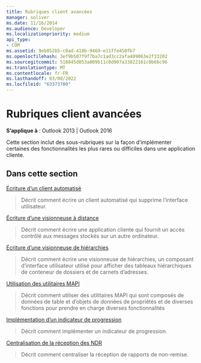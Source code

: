 ```yaml
---
title: Rubriques client avancées
manager: soliver
ms.date: 11/16/2014
ms.audience: Developer
ms.localizationpriority: medium
api_type:
- COM
ms.assetid: 9eb052b5-c0ad-418b-9469-e11ffe450fb7
ms.openlocfilehash: 3ef9b507f9f7ba7c1ad3cc2afa409063e2f33202
ms.sourcegitcommit: 518845d053a009b11c8d907a33822161c0b6bc96
ms.translationtype: MT
ms.contentlocale: fr-FR
ms.lasthandoff: 03/08/2022
ms.locfileid: "63373780"
---
```

# <a name="advanced-client-topics"></a>Rubriques client avancées

  
  
**S’applique à** : Outlook 2013 | Outlook 2016 
  
Cette section inclut des sous-rubriques sur la façon d’implémenter certaines des fonctionnalités les plus rares ou difficiles dans une application cliente.
  
## <a name="in-this-section"></a>Dans cette section

[Écriture d’un client automatisé](writing-an-automated-client.md)
  
> Décrit comment écrire un client automatisé qui supprime l’interface utilisateur.
    
[Écriture d’une visionneuse à distance](writing-a-remote-viewer.md)
  
> Décrit comment écrire une application cliente qui fournit un accès contrôlé aux messages stockés sur un autre ordinateur.
    
[Écriture d’une visionneuse de hiérarchies](writing-a-hierarchy-viewer.md)
  
> Décrit comment écrire une visionneuse de hiérarchies, un composant d’interface utilisateur utilisé pour afficher des tableaux hiérarchiques de conteneur de dossiers et de carnets d’adresses.
    
[Utilisation des utilitaires MAPI](using-the-mapi-utilities.md)
  
> Décrit comment utiliser des utilitaires MAPI qui sont composés de données de table et d’objets de données de propriétés et de diverses fonctions pour prendre en charge diverses fonctionnalités
    
[Implémentation d’un indicateur de progression](implementing-a-progress-indicator.md)
  
> Décrit comment implémenter un indicateur de progression.
    
[Centralisation de la réception des NDR](centralizing-the-receipt-of-ndrs.md)
  
> Décrit comment centraliser la réception de rapports de non-remise.
    

